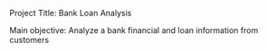Project Title: Bank Loan Analysis

Main objective: Analyze a bank financial and loan information from customers
